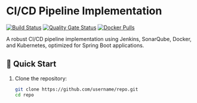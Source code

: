 # CI/CD Pipeline Implementation

[![Build Status](https://jenkins-url/buildStatus/icon?job=pipeline-name)](https://jenkins-url/job/pipeline-name)
[![Quality Gate Status](https://sonarqube-url/api/project_badges/measure?project=project-key&metric=alert_status)](https://sonarqube-url/dashboard?id=project-key)
[![Docker Pulls](https://img.shields.io/docker/pulls/username/repo.svg)](https://hub.docker.com/r/username/repo)

A robust CI/CD pipeline implementation using Jenkins, SonarQube, Docker, and Kubernetes, optimized for Spring Boot applications.

## 🚀 Quick Start

1. Clone the repository:
   ```bash
   git clone https://github.com/username/repo.git
   cd repo
